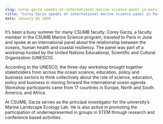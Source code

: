 ```yaml
---
slug: corey-garza-speaks-at-international-marine-science-panel-in-paris-
title: "Corey Garza speaks at international marine science panel in Paris "
date: January 01 2020
---
```


<p>It’s been a busy summer for many CSUMB faculty. Corey Garza, a faculty member in the CSUMB Marine Science program, traveled to Paris in June and spoke at an international panel about the relationship between the oceans, human health and coastal resiliency. The panel was part of a workshop hosted by the United Nations Educational, Scientific and Cultural Organization &#40;UNESCO&#41;.
</p><p>According to the UNESCO, the three&#45;day workshop brought together stakeholders from across the ocean science, education, policy and business sectors to think collectively about the role of science, education, policy and business in moving forward the international ocean agenda. Workshop participants came from 17 countries in Europe, North and South America, and Africa.
</p><p>At CSUMB, Garza serves as the principal investigator for the university’s Marine Landscape Ecology Lab. He is also active in promoting the participation of underrepresented in groups in STEM through research and conference based activities.
</p>
